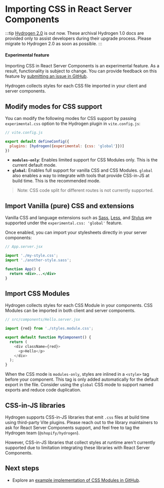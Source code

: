 # Importing CSS in React Server Components


:::tip
[Hydrogen 2.0](https://hydrogen.shopify.dev) is out now. These archival Hydrogen 1.0 docs are provided only to assist developers during their upgrade process. Please migrate to Hydrogen 2.0 as soon as possible.
:::



<aside class="note beta">
<h4>Experimental feature</h4>

<p>Importing CSS in React Server Components is an experimental feature. As a result, functionality is subject to change. You can provide feedback on this feature by <a href="https://github.com/Shopify/hydrogen/issues">submitting an issue in GitHub</a>.</p>

</aside>

Hydrogen collects styles for each CSS file imported in your client and server components.

## Modify modes for CSS support

You can modify the following modes for CSS support by passing `experimental.css` option to the Hydrogen plugin in `vite.config.js`:


```js
// vite.config.js

export default defineConfig({
  plugins: [hydrogen({experimental: {css: 'global'}})]
})
```



- **`modules-only`**: Enables limited support for CSS Modules only. This is the current default mode.
- **`global`**: Enables full support for vanilla CSS and CSS Modules. `global` also enables a way to integrate with tools that provide CSS-in-JS at build time. This is the recommended mode.

> Note:
> CSS code split for different routes is not currently supported.

## Import Vanilla (pure) CSS and extensions

Vanilla CSS and language extensions such as [Sass](https://sass-lang.com/), [Less](https://lesscss.org/), and [Stylus](https://stylus-lang.com/) are supported under the `experimental.css: 'global'` feature.

Once enabled, you can import your stylesheets directly in your server components:

```jsx
// App.server.jsx

import './my-style.css';
import './another-style.sass';

function App() {
  return <div>...</div>
}
```



## Import CSS Modules

Hydrogen collects styles for each CSS Module in your components. CSS Modules can be imported in both client and server components.

```js
// src/components/Hello.server.jsx

import {red} from './styles.module.css';

export default function MyComponent() {
  return (
    <div className={red}>
      <p>Hello</p>
    </div>
  );
}
```



When the CSS mode is `modules-only`, styles are inlined in a `<style>` tag before your component. This tag is only added automatically for the default export in the file. Consider using the `global` CSS mode to support named exports and reduce code duplication.

## CSS-in-JS libraries

Hydrogen supports CSS-in-JS libraries that emit `.css` files at build time using third-party Vite plugins. Please reach out to the library maintainers to ask for React Server Components support, and feel free to tag the Hydrogen team (`@shopify/hydrogen`).

However, CSS-in-JS libraries that collect styles at runtime aren't currently supported due to limitation integrating these libraries with React Server Components.

## Next steps

- Explore an [example implementation of CSS Modules in GitHub](https://github.com/Shopify/hydrogen/tree/main/examples/css-modules).
